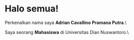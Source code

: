 # Halo semua! 

Perkenalkan nama saya **Adrian Cavallino Pramana Putra**.\

Saya seorang **Mahasiswa** di Universitas Dian Nuswantoro.\

<!--
**AdrianCavallino/AdrianCavallino** is a ✨ _special_ ✨ repository because its `README.md` (this file) appears on your GitHub profile.

Here are some ideas to get you started:

- 🔭 I’m currently working on ...
- 🌱 I’m currently learning ...
- 👯 I’m looking to collaborate on ...
- 🤔 I’m looking for help with ...
- 💬 Ask me about ...
- 📫 How to reach me: ...
- 😄 Pronouns: ...
- ⚡ Fun fact: ...
-->

